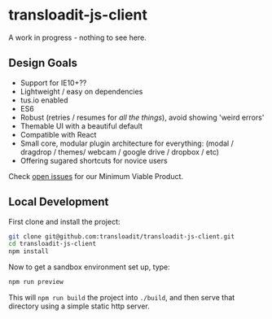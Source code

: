 # transloadit-js-client

A work in progress - nothing to see here.

## Design Goals
 
 - Support for IE10+??
 - Lightweight / easy on dependencies
 - tus.io enabled
 - ES6
 - Robust (retries / resumes for *all the things*), avoid showing 'weird errors'
 - Themable UI with a beautiful default
 - Compatible with React
 - Small core, modular plugin architecture for everything: (modal / dragdrop / themes/ webcam / google drive / dropbox / etc)
 - Offering sugared shortcuts for novice users

Check [open issues](https://github.com/transloadit/transloadit-js-client/milestones/Minimum%20Viable%20Product) for our Minimum Viable Product. 

## Local Development

First clone and install the project:

```bash
git clone git@github.com:transloadit/transloadit-js-client.git
cd transloadit-js-client
npm install
```

Now to get a sandbox environment set up, type:

```bash
npm run preview
```

This will `npm run build` the project into `./build`, and then serve that
directory using a simple static http server.
